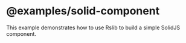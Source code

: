 # @examples/solid-component

This example demonstrates how to use Rslib to build a simple SolidJS component.
